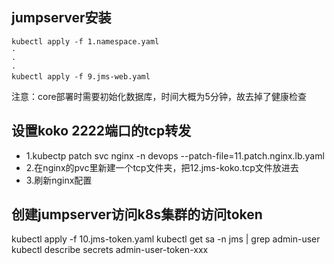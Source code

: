 ## jumpserver安装
```
kubectl apply -f 1.namespace.yaml
·
·
·
kubectl apply -f 9.jms-web.yaml
```
注意：core部署时需要初始化数据库，时间大概为5分钟，故去掉了健康检查

## 设置koko 2222端口的tcp转发
- 1.kubectp patch svc nginx -n devops --patch-file=11.patch.nginx.lb.yaml
- 2.在nginx的pvc里新建一个tcp文件夹，把12.jms-koko.tcp文件放进去
- 3.刷新nginx配置

## 创建jumpserver访问k8s集群的访问token
kubectl apply -f 10.jms-token.yaml
kubectl get sa -n jms | grep admin-user
kubectl describe secrets admin-user-token-xxx
